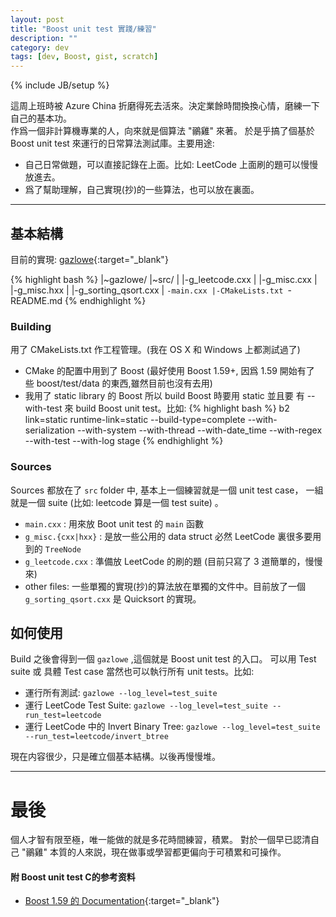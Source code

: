 ```yaml
---
layout: post
title: "Boost unit test 實踐/練習"
description: ""
category: dev
tags: [dev, Boost, gist, scratch]
---
```

{% include JB/setup %}

這周上班時被 Azure China 折磨得死去活來。決定業餘時間換換心情，磨練一下自己的基本功。   
作爲一個非計算機專業的人，向來就是個算法 "鶸雞" 來著。
於是乎搞了個基於 Boost unit test 來運行的日常算法測試庫。主要用途:

- 自己日常做題，可以直接記錄在上面。比如: LeetCode 上面刷的題可以慢慢放進去。
- 爲了幫助理解，自己實現(抄)的一些算法，也可以放在裏面。

----

## 基本結構

目前的實現: [gazlowe](https://github.com/xiongjia/scratch/tree/master/gazlowe){:target="_blank"}

{% highlight bash %}
|~gazlowe/
  |~src/
  | |-g_leetcode.cxx
  | |-g_misc.cxx
  | |-g_misc.hxx
  | |-g_sorting_qsort.cxx
  | `-main.cxx
  |-CMakeLists.txt
  `-README.md
{% endhighlight %}

### Building

用了 CMakeLists.txt 作工程管理。(我在 OS X 和 Windows  上都測試過了)    

*  CMake 的配置中用到了 Boost (最好使用 Boost 1.59+, 因爲 1.59 開始有了
  些 boost/test/data 的東西,雖然目前也沒有去用)
* 我用了 static library 的 Boost 所以 build Boost 時要用 static 並且要
  有 --with-test 來 build Boost unit test。比如:
{% highlight bash %}
b2 link=static runtime-link=static --build-type=complete --with-serialization 
        --with-system --with-thread --with-date_time --with-regex --with-test
        --with-log stage
{% endhighlight %}

### Sources  

Sources 都放在了 `src` folder 中, 基本上一個練習就是一個 unit test case，
一組就是一個 suite (比如: leetcode 算是一個 test suite) 。

- `main.cxx` : 用來放 Boot unit test 的 `main` 函數
- `g_misc.{cxx|hxx}` : 是放一些公用的 data struct 必然 LeetCode 裏很多要用到的 `TreeNode`
- `g_leetcode.cxx` : 準備放 LeetCode 的刷的題 (目前只寫了 3 道簡單的，慢慢來)
- other files: 一些單獨的實現(抄)的算法放在單獨的文件中。目前放了一個 
  `g_sorting_qsort.cxx` 是 Quicksort 的實現。

## 如何使用

Build 之後會得到一個 `gazlowe` ,這個就是 Boost unit test 的入口。
可以用 Test suite 或 具體 Test case 當然也可以執行所有 unit tests。比如:

- 運行所有測試: `gazlowe --log_level=test_suite` 
- 運行 LeetCode Test Suite: `gazlowe --log_level=test_suite --run_test=leetcode`
- 運行 LeetCode 中的 Invert Binary Tree: `gazlowe --log_level=test_suite --run_test=leetcode/invert_btree`

現在内容很少，只是確立個基本結構。以後再慢慢堆。

----

# 最後
個人才智有限至極，唯一能做的就是多花時間練習，積累。
對於一個早已認清自己 "鶸雞" 本質的人來説，現在做事或學習都更偏向于可積累和可操作。


#### 附 Boost unit test C的参考资料

- [Boost 1.59 的 Documentation](http://www.boost.org/doc/libs/1_59_0/libs/test/doc/html/){:target="_blank"}

